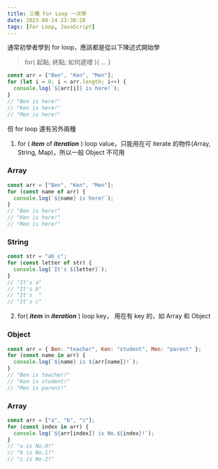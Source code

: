 ```yaml
---
title: 三種 For Loop 一次學
date: 2023-08-14 23:38:28
tags: [For Loop, JavaScript]
---
```


通常初學者學到 for loop，應該都是從以下陳述式開始學

> for( 起點; 終點; 如何遞增 ){ ... }

```javascript
const arr = ["Ben", "Ken", "Men"];
for (let i = 0; i < arr.length; i++) {
  console.log(`${arr[i]} is here!`);
}
// "Ben is here!"
// "Ken is here!"
// "Men is here!"
```

但 for loop 還有另外兩種

1. for ( **_item_** of **_iteration_** ) loop value，只能用在可 iterate 的物件(Array, String, Map)，所以一般 Object 不可用

### Array

```javascript
const arr = ["Ben", "Ken", "Men"];
for (const name of arr) {
  console.log(`${name} is here!`);
}
// "Ben is here!"
// "Ken is here!"
// "Men is here!"
```

### String

```javascript
const str = "ab c";
for (const letter of str) {
  console.log(`It's ${letter}`);
}
// "It's a"
// "It's b"
// "It's  "
// "It's c"
```

2. for( **_item_** in **_iteration_** ) loop key，
   用在有 key 的，如 Array 和 Object

### Object

```javascript
const arr = { Ben: "teacher", Ken: "student", Men: "parent" };
for (const name in arr) {
  console.log(`${name} is ${arr[name]}!`);
}
// "Ben is teacher!"
// "Ken is student!"
// "Men is parent!"
```

### Array

```javascript
const arr = ["a", "b", "c"];
for (const index in arr) {
  console.log(`${arr[index]} is No.${index}!`);
}
// "a is No.0!"
// "b is No.1!"
// "c is No.2!"
```
